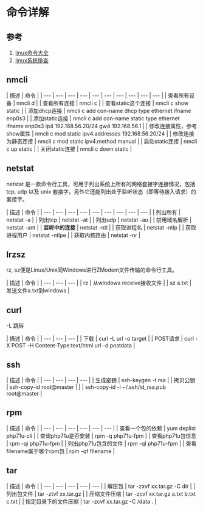 # 命令详解

## 参考

1. [linux命令大全](http://www.runoob.com/linux/linux-command-manual.html)
2. [linux系统排查](https://www.cnblogs.com/Security-Darren/p/4685629.html)

## nmcli

| 描述 | 命令 |
| --- | --- | --- | --- | --- | --- | --- | --- | --- | --- |
| 查看所有设备 | nmcli d |
| 查看所有连接 | nmcli c |
| 查看static这个连接 | nmcli c show static |
| 添加dhcp连接 | nmcli c add con-name dhcp type ethernet ifname enp0s3 |
| 添加static连接 | nmcli c add con-name static type ethernet ifname enp0s3 ip4 192.168.56.20/24 gw4 192.168.56.1 |
| 修改连接属性，参考show属性 | nmcli c mod static ipv4.addresses 192.168.56.20/24 |
| 修改连接为静态连接 | nmcli c mod static ipv4.method manual |
| 启动static连接 | nmcli c up static |
| 关闭static连接 | nmcli c down static |

## netstat

netstat 是一款命令行工具，可用于列出系统上所有的网络套接字连接情况，包括 tcp, udp 以及 unix 套接字，另外它还能列出处于监听状态（即等待接入请求）的套接字。

| 描述 | 命令 |
| --- | --- | --- | --- | --- | --- | --- | --- | --- |
| 列出所有 | netstat -a |
| 列出tcp | netstat -at |
| 列出udp | netstat -au |
| 禁用域名解析 | netstat -ant |
| **监听中的连接** | netstat -ntl |
| 获取进程名 | netstat -ntlp |
| 获取进程用户 | netstat -ntlpe |
| 获取内核路由 | netstat -nr |

## lrzsz

rz, sz便是Linux/Unix同Windows进行ZModem文件传输的命令行工具。

| 描述 | 命令 |
| --- | --- | --- |
| rz | 从windows receive接收文件 |
| sz a.txt | 发送文件a.txt到windows |

## curl

-L 跳转

| 描述 | 命令 |
| --- | --- | --- |
| 下载 | curl -L url -o target |
| POST请求 | curl -X POST -H Content-Type:text/html url -d postdata |

## ssh

| 描述 | 命令 |
| --- | --- | --- | --- |
| 生成密钥 | ssh-keygen -t rsa |
| 拷贝公钥 | ssh-copy-id root@master |
|  | ssh-copy-id -i ~/.ssh/id\_rsa.pub root@master |

## rpm

| 描述 | 命令 |
| --- | --- | --- | --- | --- | --- |
| 查看一个包的依赖 | yum deplist php71u-cli |
| 查询php71u是否安装 | rpm -q php71u-fpm |
| 查看php71u包信息 | rpm -qi php71u-fpm |
| 列出php71u包含的文件 | rpm -ql php71u-fpm |
| 查看filename属于哪个rpm包 | rpm -qf filename |

## tar

| 描述 | 命令 |
| --- | --- | --- | --- | --- |
| 解压包 | tar -zxvf xx.tar.gz -C dir |
| 列出包文件 | tar -ztvf xx.tar.gz |
| 压缩文件压缩 | tar -zcvf xx.tar.gz a.txt b.txt c.txt |
| 指定目录下的文件压缩 | tar -zcvf xx.tar.gz -C /data . |

